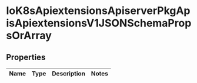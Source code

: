 
# IoK8sApiextensionsApiserverPkgApisApiextensionsV1JSONSchemaPropsOrArray

## Properties
Name | Type | Description | Notes
------------ | ------------- | ------------- | -------------



